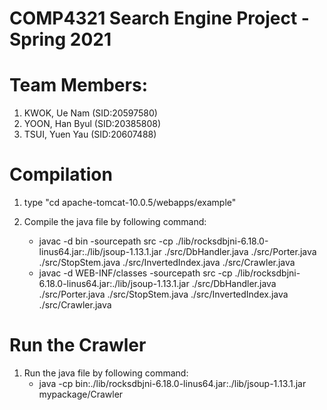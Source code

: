 # COMP4321 Search Engine Project - Spring 2021

# Team Members:
  1. KWOK, Ue Nam   (SID:20597580)
  2. YOON, Han Byul (SID:20385808)
  3. TSUI, Yuen Yau (SID:20607488)

# Compilation

  1. type "cd apache-tomcat-10.0.5/webapps/example"
  
  2. Compile the java file by following command:
      - javac -d bin -sourcepath src -cp ./lib/rocksdbjni-6.18.0-linus64.jar:./lib/jsoup-1.13.1.jar ./src/DbHandler.java ./src/Porter.java ./src/StopStem.java ./src/InvertedIndex.java ./src/Crawler.java
      - javac -d WEB-INF/classes -sourcepath src -cp ./lib/rocksdbjni-6.18.0-linus64.jar:./lib/jsoup-1.13.1.jar ./src/DbHandler.java ./src/Porter.java ./src/StopStem.java ./src/InvertedIndex.java ./src/Crawler.java

# Run the Crawler

  1. Run the java file by following command:
      - java -cp bin:./lib/rocksdbjni-6.18.0-linus64.jar:./lib/jsoup-1.13.1.jar mypackage/Crawler
